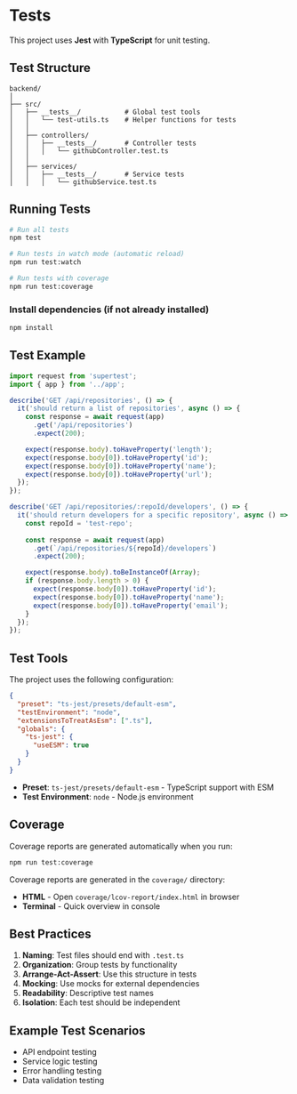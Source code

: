 # Tests

This project uses **Jest** with **TypeScript** for unit testing.

## Test Structure

```
backend/
│
├── src/
│   ├── __tests__/           # Global test tools
│   │   └── test-utils.ts    # Helper functions for tests
│   │
│   ├── controllers/
│   │   ├── __tests__/       # Controller tests
│   │   │   └── githubController.test.ts
│   │
│   ├── services/
│   │   ├── __tests__/       # Service tests
│   │   │   └── githubService.test.ts
```

## Running Tests

```bash
# Run all tests
npm test

# Run tests in watch mode (automatic reload)
npm run test:watch

# Run tests with coverage
npm run test:coverage
```

### Install dependencies (if not already installed)
```bash
npm install
```

## Test Example

```typescript
import request from 'supertest';
import { app } from '../app';

describe('GET /api/repositories', () => {
  it('should return a list of repositories', async () => {
    const response = await request(app)
      .get('/api/repositories')
      .expect(200);

    expect(response.body).toHaveProperty('length');
    expect(response.body[0]).toHaveProperty('id');
    expect(response.body[0]).toHaveProperty('name');
    expect(response.body[0]).toHaveProperty('url');
  });
});

describe('GET /api/repositories/:repoId/developers', () => {
  it('should return developers for a specific repository', async () => {
    const repoId = 'test-repo';
    
    const response = await request(app)
      .get(`/api/repositories/${repoId}/developers`)
      .expect(200);

    expect(response.body).toBeInstanceOf(Array);
    if (response.body.length > 0) {
      expect(response.body[0]).toHaveProperty('id');
      expect(response.body[0]).toHaveProperty('name');
      expect(response.body[0]).toHaveProperty('email');
    }
  });
});
```

## Test Tools

The project uses the following configuration:

```json
{
  "preset": "ts-jest/presets/default-esm",
  "testEnvironment": "node",
  "extensionsToTreatAsEsm": [".ts"],
  "globals": {
    "ts-jest": {
      "useESM": true
    }
  }
}
```

- **Preset**: `ts-jest/presets/default-esm` - TypeScript support with ESM
- **Test Environment**: `node` - Node.js environment

## Coverage

Coverage reports are generated automatically when you run:
```bash
npm run test:coverage
```

Coverage reports are generated in the `coverage/` directory:
- **HTML** - Open `coverage/lcov-report/index.html` in browser
- **Terminal** - Quick overview in console

## Best Practices

1. **Naming**: Test files should end with `.test.ts`
2. **Organization**: Group tests by functionality
3. **Arrange-Act-Assert**: Use this structure in tests
4. **Mocking**: Use mocks for external dependencies
5. **Readability**: Descriptive test names
6. **Isolation**: Each test should be independent

## Example Test Scenarios

- API endpoint testing
- Service logic testing
- Error handling testing
- Data validation testing 